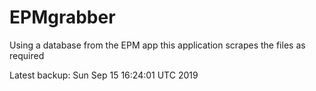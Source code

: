 # EPMgrabber
Using a database from the EPM app this application scrapes the files as required


Latest backup: Sun Sep 15 16:24:01 UTC 2019
